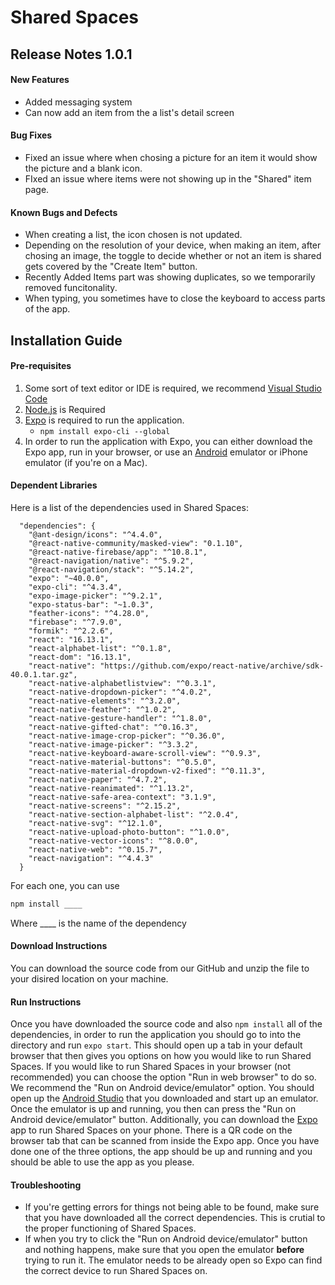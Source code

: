 # Shared Spaces

## Release Notes 1.0.1

#### New Features
* Added messaging system
* Can now add an item from the a list's detail screen

#### Bug Fixes
* Fixed an issue where when chosing a picture for an item it would show the picture and a blank icon.
* FIxed an issue where items were not showing up in the "Shared" item page.

#### Known Bugs and Defects
* When creating a list, the icon chosen is not updated.
* Depending on the resolution of your device, when making an item, after chosing an image, the toggle to decide whether or not an item is shared gets covered by the "Create Item" button.
* Recently Added Items part was showing duplicates, so we temporarily removed funcitonality.
* When typing, you sometimes have to close the keyboard to access parts of the app. 

## Installation Guide

#### Pre-requisites
1. Some sort of text editor or IDE is required, we recommend [Visual Studio Code][1]
2. [Node.js][2] is Required
3. [Expo][3] is required to run the application. 
    * ```npm install expo-cli --global```
4. In order to run the application with Expo, you can either download the Expo app, run in your browser, or use an [Android][4] emulator or iPhone emulator (if you're on a Mac).

#### Dependent Libraries
Here is a list of the dependencies used in Shared Spaces:

~~~~
  "dependencies": {
    "@ant-design/icons": "^4.4.0",
    "@react-native-community/masked-view": "0.1.10",
    "@react-native-firebase/app": "^10.8.1",
    "@react-navigation/native": "^5.9.2",
    "@react-navigation/stack": "^5.14.2",
    "expo": "~40.0.0",
    "expo-cli": "^4.3.4",
    "expo-image-picker": "^9.2.1",
    "expo-status-bar": "~1.0.3",
    "feather-icons": "^4.28.0",
    "firebase": "^7.9.0",
    "formik": "^2.2.6",
    "react": "16.13.1",
    "react-alphabet-list": "^0.1.8",
    "react-dom": "16.13.1",
    "react-native": "https://github.com/expo/react-native/archive/sdk-40.0.1.tar.gz",
    "react-native-alphabetlistview": "^0.3.1",
    "react-native-dropdown-picker": "^4.0.2",
    "react-native-elements": "^3.2.0",
    "react-native-feather": "^1.0.2",
    "react-native-gesture-handler": "^1.8.0",
    "react-native-gifted-chat": "^0.16.3",
    "react-native-image-crop-picker": "^0.36.0",
    "react-native-image-picker": "^3.3.2",
    "react-native-keyboard-aware-scroll-view": "^0.9.3",
    "react-native-material-buttons": "^0.5.0",
    "react-native-material-dropdown-v2-fixed": "^0.11.3",
    "react-native-paper": "^4.7.2",
    "react-native-reanimated": "^1.13.2",
    "react-native-safe-area-context": "3.1.9",
    "react-native-screens": "^2.15.2",
    "react-native-section-alphabet-list": "^2.0.4",
    "react-native-svg": "^12.1.0",
    "react-native-upload-photo-button": "^1.0.0",
    "react-native-vector-icons": "^8.0.0",
    "react-native-web": "^0.15.7",
    "react-navigation": "^4.4.3"
  }
 ~~~~

For each one, you can use 
```bash
npm install ____
```
Where ____ is the name of the dependency

#### Download Instructions
You can download the source code from our GitHub and unzip the file to your disired location on your machine.

#### Run Instructions
Once you have downloaded the source code and also ```npm install``` all of the dependencies, in order to run the application you should go to into the directory and run ```expo start```. This should open up a tab in your default browser that then gives you options on how you would like to run Shared Spaces. If you would like to run Shared Spaces in your browser (not recommended) you can choose the option "Run in web browser" to do so. We recommend the "Run on Android device/emulator" option. You should open up the [Android Studio][4] that you downloaded and start up an emulator. Once the emulator is up and running, you then can press the "Run on Android device/emulator" button. Additionally, you can download the [Expo][3] app to run Shared Spaces on your phone. There is a QR code on the browser tab that can be scanned from inside the Expo app. Once you have done one of the three options, the app should be up and running and you should be able to use the app as you please.

#### Troubleshooting
* If you're getting errors for things not being able to be found, make sure that you have downloaded all the correct dependencies. This is crutial to the proper functioning of Shared Spaces. 
* If when you try to click the "Run on Android device/emulator" button and nothing happens, make sure that you open the emulator __before__ trying to run it. The emulator needs to be already open so Expo can find the correct device to run Shared Spaces on.

[1]: https://code.visualstudio.com/download
[2]: https://nodejs.org/en/
[3]: https://expo.io/tools
[4]: https://developer.android.com/studio
 
